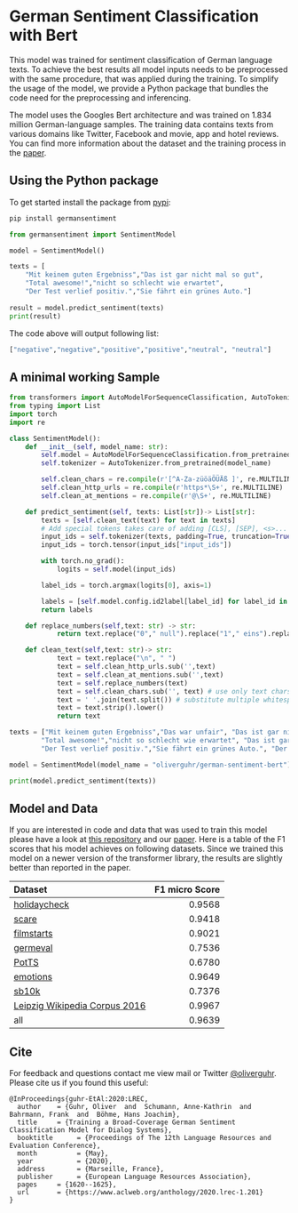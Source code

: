# German Sentiment Classification with Bert

This model was trained for sentiment classification of German language texts. To achieve the best results all model inputs needs to be preprocessed with the same procedure, that was applied during the training. To simplify the usage of the model, 
we provide a Python package that bundles the code need for the preprocessing and inferencing. 

The model uses the Googles Bert architecture and was trained on 1.834 million German-language samples. The training data contains texts from various domains like Twitter, Facebook and movie, app and hotel reviews. 
You can find more information about the dataset and the training process in the [paper](http://www.lrec-conf.org/proceedings/lrec2020/pdf/2020.lrec-1.201.pdf).

## Using the Python package

To get started install the package from [pypi](https://pypi.org/project/germansentiment/):

```bash
pip install germansentiment
```

```python
from germansentiment import SentimentModel

model = SentimentModel()

texts = [
    "Mit keinem guten Ergebniss","Das ist gar nicht mal so gut",
    "Total awesome!","nicht so schlecht wie erwartet",
    "Der Test verlief positiv.","Sie fährt ein grünes Auto."]
       
result = model.predict_sentiment(texts)
print(result)
```

The code above will output following list:

```python
["negative","negative","positive","positive","neutral", "neutral"]
```

## A minimal working Sample


```python
from transformers import AutoModelForSequenceClassification, AutoTokenizer
from typing import List
import torch
import re

class SentimentModel():
    def __init__(self, model_name: str):
        self.model = AutoModelForSequenceClassification.from_pretrained(model_name)
        self.tokenizer = AutoTokenizer.from_pretrained(model_name)

        self.clean_chars = re.compile(r'[^A-Za-züöäÖÜÄß ]', re.MULTILINE)
        self.clean_http_urls = re.compile(r'https*\S+', re.MULTILINE)
        self.clean_at_mentions = re.compile(r'@\S+', re.MULTILINE)

    def predict_sentiment(self, texts: List[str])-> List[str]:
        texts = [self.clean_text(text) for text in texts]
        # Add special tokens takes care of adding [CLS], [SEP], <s>... tokens in the right way for each model.
        input_ids = self.tokenizer(texts, padding=True, truncation=True, add_special_tokens=True)
        input_ids = torch.tensor(input_ids["input_ids"])

        with torch.no_grad():
            logits = self.model(input_ids)    

        label_ids = torch.argmax(logits[0], axis=1)

        labels = [self.model.config.id2label[label_id] for label_id in label_ids.tolist()]
        return labels

    def replace_numbers(self,text: str) -> str:
            return text.replace("0"," null").replace("1"," eins").replace("2"," zwei").replace("3"," drei").replace("4"," vier").replace("5"," fünf").replace("6"," sechs").replace("7"," sieben").replace("8"," acht").replace("9"," neun")         

    def clean_text(self,text: str)-> str:    
            text = text.replace("\n", " ")        
            text = self.clean_http_urls.sub('',text)
            text = self.clean_at_mentions.sub('',text)        
            text = self.replace_numbers(text)                
            text = self.clean_chars.sub('', text) # use only text chars                          
            text = ' '.join(text.split()) # substitute multiple whitespace with single whitespace   
            text = text.strip().lower()
            return text

texts = ["Mit keinem guten Ergebniss","Das war unfair", "Das ist gar nicht mal so gut",
        "Total awesome!","nicht so schlecht wie erwartet", "Das ist gar nicht mal so schlecht",
        "Der Test verlief positiv.","Sie fährt ein grünes Auto.", "Der Fall wurde an die Polzei übergeben."]

model = SentimentModel(model_name = "oliverguhr/german-sentiment-bert")

print(model.predict_sentiment(texts))
```

## Model and Data

If you are interested in code and data that was used to train this model please have a look at [this repository](https://github.com/oliverguhr/german-sentiment) and our [paper](http://www.lrec-conf.org/proceedings/lrec2020/pdf/2020.lrec-1.202.pdf). Here is a table of the F1 scores that his model achieves on following datasets. Since we trained this model on a newer version of the transformer library, the results are slightly better than reported in the paper.

| Dataset                                                      | F1 micro Score |
| :----------------------------------------------------------- | -------------: |
| [holidaycheck](https://github.com/oliverguhr/german-sentiment) |         0.9568 |
| [scare](https://www.romanklinger.de/scare/)                  |         0.9418 |
| [filmstarts](https://github.com/oliverguhr/german-sentiment) |         0.9021 |
| [germeval](https://sites.google.com/view/germeval2017-absa/home) |         0.7536 |
| [PotTS](https://www.aclweb.org/anthology/L16-1181/)          |         0.6780 |
| [emotions](https://github.com/oliverguhr/german-sentiment)  |         0.9649 |
| [sb10k](https://www.spinningbytes.com/resources/germansentiment/) |         0.7376 |
| [Leipzig Wikipedia Corpus 2016](https://wortschatz.uni-leipzig.de/de/download/german) |         0.9967 |
| all                                                          |         0.9639 |

## Cite

For feedback and questions contact me view mail or Twitter [@oliverguhr](https://twitter.com/oliverguhr). Please cite us if you found this useful:

```
@InProceedings{guhr-EtAl:2020:LREC,
  author    = {Guhr, Oliver  and  Schumann, Anne-Kathrin  and  Bahrmann, Frank  and  Böhme, Hans Joachim},
  title     = {Training a Broad-Coverage German Sentiment Classification Model for Dialog Systems},
  booktitle      = {Proceedings of The 12th Language Resources and Evaluation Conference},
  month          = {May},
  year           = {2020},
  address        = {Marseille, France},
  publisher      = {European Language Resources Association},
  pages     = {1620--1625},
  url       = {https://www.aclweb.org/anthology/2020.lrec-1.201}
}
```


